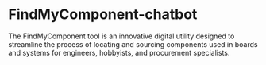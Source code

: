 # FindMyComponent-chatbot
The FindMyComponent tool is an innovative digital utility designed to streamline the process of locating and sourcing components used in boards and systems for engineers, hobbyists, and procurement specialists.
